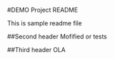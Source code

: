 #DEMO Project README

This is sample readme file

##Second header
Mofified or tests

##Third header
OLA